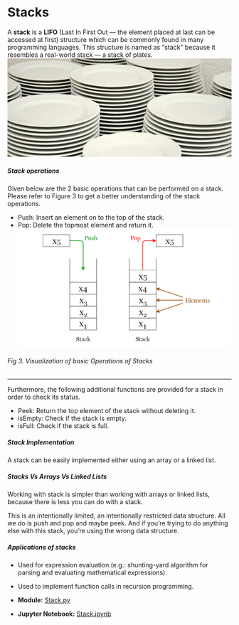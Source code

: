 # Stacks

A **stack** is a **LIFO** (Last In First Out — the element placed at last can be accessed at first) structure which can be commonly found in many programming languages. This structure is named as “stack” because it resembles a real-world stack — a stack of plates.
![Stacks](images/stacks.jpeg)

##### Stack operations
Given below are the 2 basic operations that can be performed on a stack. Please refer to Figure 3 to get a better understanding of the stack operations.
- Push: Insert an element on to the top of the stack.
- Pop: Delete the topmost element and return it.
![Stack Operations](images/stacks.png)
###### Fig 3. Visualization of basic Operations of Stacks
_____________

Furthermore, the following additional functions are provided for a stack in order to check its status.
- Peek: Return the top element of the stack without deleting it.
- isEmpty: Check if the stack is empty.
- isFull: Check if the stack is full.

##### Stack Implementation
A stack can be easily implemented either using an array or a linked list.

##### Stacks Vs Arrays Vs Linked Lists
Working with stack is simpler than working with arrays or linked lists, because there is less you can do with a stack.

This is an intentionally limited, an intentionally restricted data structure. All we do is push and pop and maybe peek. And if you’re trying to do anything else with this stack, you’re using the wrong data structure.

##### Applications of stacks
- Used for expression evaluation (e.g.: shunting-yard algorithm for parsing and evaluating mathematical expressions).
- Used to implement function calls in recursion programming.

- **Module:** [Stack.py](Stack.py)
- **Jupyter Notebook:** [Stack.ipynb](Stack.ipynb)
